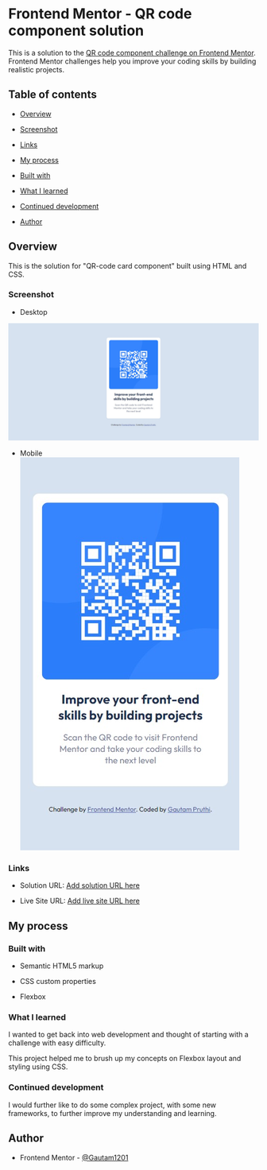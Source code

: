 
# Frontend Mentor - QR code component solution

  

This is a solution to the [QR code component challenge on Frontend Mentor](https://www.frontendmentor.io/challenges/qr-code-component-iux_sIO_H). Frontend Mentor challenges help you improve your coding skills by building realistic projects.

  

## Table of contents

  

- [Overview](#overview)

- [Screenshot](#screenshot)

- [Links](#links)

- [My process](#my-process)

- [Built with](#built-with)

- [What I learned](#what-i-learned)

- [Continued development](#continued-development)

- [Author](#author)

  

## Overview
This is the solution for "QR-code card component" built using HTML and CSS.
  

### Screenshot

- Desktop

![Desktop-Screenshot](./images/Desktop-Screenshot.jpg)
  
  - Mobile
  ![Mobile ScreenShot](./images/Mobile-Screenshot.jpg)

### Links

  

- Solution URL: [Add solution URL here](https://your-solution-url.com)

- Live Site URL: [Add live site URL here](https://your-live-site-url.com)

  

## My process

  

### Built with

  

- Semantic HTML5 markup

- CSS custom properties

- Flexbox


### What I learned

I wanted to get back into web development and thought of starting with a challenge with easy difficulty.

This project helped me to brush up my concepts on Flexbox layout and styling using CSS.
  

### Continued development

I would further like to do some complex project, with some new frameworks, to further improve my understanding and learning.

## Author

- Frontend Mentor - [@Gautam1201](https://www.frontendmentor.io/profile/Gautam1201)
